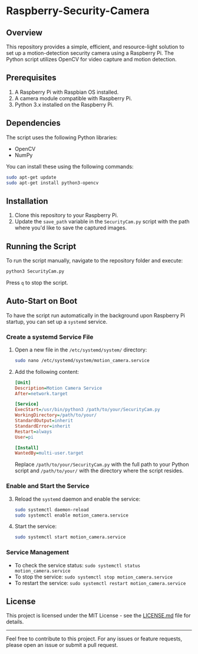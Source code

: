 # Raspberry-Security-Camera

## Overview

This repository provides a simple, efficient, and resource-light solution to set up a motion-detection security camera using a Raspberry Pi. The Python script utilizes OpenCV for video capture and motion detection.

## Prerequisites

1. A Raspberry Pi with Raspbian OS installed.
2. A camera module compatible with Raspberry Pi.
3. Python 3.x installed on the Raspberry Pi.

## Dependencies

The script uses the following Python libraries:
- OpenCV
- NumPy

You can install these using the following commands:

```bash
sudo apt-get update
sudo apt-get install python3-opencv
```

## Installation

1. Clone this repository to your Raspberry Pi.
2. Update the `save_path` variable in the `SecurityCam.py` script with the path where you'd like to save the captured images.

## Running the Script

To run the script manually, navigate to the repository folder and execute:

```bash
python3 SecurityCam.py
```

Press `q` to stop the script.

## Auto-Start on Boot

To have the script run automatically in the background upon Raspberry Pi startup, you can set up a `systemd` service.

### Create a systemd Service File

1. Open a new file in the `/etc/systemd/system/` directory:

    ```bash
    sudo nano /etc/systemd/system/motion_camera.service
    ```

2. Add the following content:

    ```ini
    [Unit]
    Description=Motion Camera Service
    After=network.target

    [Service]
    ExecStart=/usr/bin/python3 /path/to/your/SecurityCam.py
    WorkingDirectory=/path/to/your/
    StandardOutput=inherit
    StandardError=inherit
    Restart=always
    User=pi

    [Install]
    WantedBy=multi-user.target
    ```

    Replace `/path/to/your/SecurityCam.py` with the full path to your Python script and `/path/to/your/` with the directory where the script resides.

### Enable and Start the Service

3. Reload the `systemd` daemon and enable the service:

    ```bash
    sudo systemctl daemon-reload
    sudo systemctl enable motion_camera.service
    ```

4. Start the service:

    ```bash
    sudo systemctl start motion_camera.service
    ```

### Service Management

- To check the service status: `sudo systemctl status motion_camera.service`
- To stop the service: `sudo systemctl stop motion_camera.service`
- To restart the service: `sudo systemctl restart motion_camera.service`

## License

This project is licensed under the MIT License - see the [LICENSE.md](LICENSE.md) file for details.

---

Feel free to contribute to this project. For any issues or feature requests, please open an issue or submit a pull request.